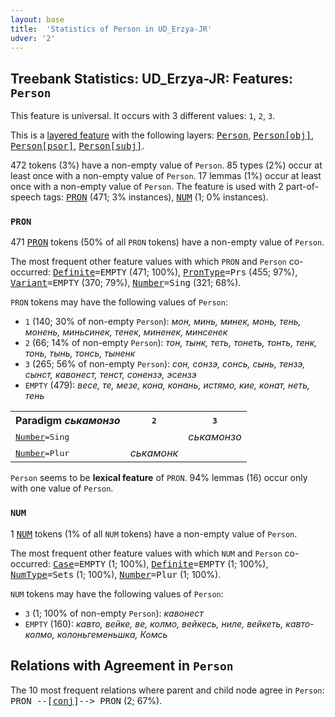 ```yaml
---
layout: base
title:  'Statistics of Person in UD_Erzya-JR'
udver: '2'
---
```


## Treebank Statistics: UD_Erzya-JR: Features: `Person`

This feature is universal.
It occurs with 3 different values: `1`, `2`, `3`.

This is a <a href="../../u/overview/feat-layers.html">layered feature</a> with the following layers: <tt><a href="myv_jr-feat-Person.html">Person</a></tt>, <tt><a href="myv_jr-feat-Person-obj.html">Person[obj]</a></tt>, <tt><a href="myv_jr-feat-Person-psor.html">Person[psor]</a></tt>, <tt><a href="myv_jr-feat-Person-subj.html">Person[subj]</a></tt>.

472 tokens (3%) have a non-empty value of `Person`.
85 types (2%) occur at least once with a non-empty value of `Person`.
17 lemmas (1%) occur at least once with a non-empty value of `Person`.
The feature is used with 2 part-of-speech tags: <tt><a href="myv_jr-pos-PRON.html">PRON</a></tt> (471; 3% instances), <tt><a href="myv_jr-pos-NUM.html">NUM</a></tt> (1; 0% instances).

### `PRON`

471 <tt><a href="myv_jr-pos-PRON.html">PRON</a></tt> tokens (50% of all `PRON` tokens) have a non-empty value of `Person`.

The most frequent other feature values with which `PRON` and `Person` co-occurred: <tt><a href="myv_jr-feat-Definite.html">Definite</a></tt><tt>=EMPTY</tt> (471; 100%), <tt><a href="myv_jr-feat-PronType.html">PronType</a></tt><tt>=Prs</tt> (455; 97%), <tt><a href="myv_jr-feat-Variant.html">Variant</a></tt><tt>=EMPTY</tt> (370; 79%), <tt><a href="myv_jr-feat-Number.html">Number</a></tt><tt>=Sing</tt> (321; 68%).

`PRON` tokens may have the following values of `Person`:

* `1` (140; 30% of non-empty `Person`): <em>мон, минь, минек, монь, тень, монень, миньсинек, тенек, миненек, минсенек</em>
* `2` (66; 14% of non-empty `Person`): <em>тон, тынк, теть, тонеть, тонть, тенк, тонь, тынь, тонсь, тыненк</em>
* `3` (265; 56% of non-empty `Person`): <em>сон, сонзэ, сонсь, сынь, тензэ, сынст, кавонест, тенст, сонензэ, эсензэ</em>
* `EMPTY` (479): <em>весе, те, мезе, кона, конань, истямо, кие, конат, неть, тень</em>

<table>
  <tr><th>Paradigm <i>ськамонзо</i></th><th><tt>2</tt></th><th><tt>3</tt></th></tr>
  <tr><td><tt><tt><a href="myv_jr-feat-Number.html">Number</a></tt><tt>=Sing</tt></tt></td><td></td><td><em>ськамонзо</em></td></tr>
  <tr><td><tt><tt><a href="myv_jr-feat-Number.html">Number</a></tt><tt>=Plur</tt></tt></td><td><em>ськамонк</em></td><td></td></tr>
</table>

`Person` seems to be **lexical feature** of `PRON`. 94% lemmas (16) occur only with one value of `Person`.

### `NUM`

1 <tt><a href="myv_jr-pos-NUM.html">NUM</a></tt> tokens (1% of all `NUM` tokens) have a non-empty value of `Person`.

The most frequent other feature values with which `NUM` and `Person` co-occurred: <tt><a href="myv_jr-feat-Case.html">Case</a></tt><tt>=EMPTY</tt> (1; 100%), <tt><a href="myv_jr-feat-Definite.html">Definite</a></tt><tt>=EMPTY</tt> (1; 100%), <tt><a href="myv_jr-feat-NumType.html">NumType</a></tt><tt>=Sets</tt> (1; 100%), <tt><a href="myv_jr-feat-Number.html">Number</a></tt><tt>=Plur</tt> (1; 100%).

`NUM` tokens may have the following values of `Person`:

* `3` (1; 100% of non-empty `Person`): <em>кавонест</em>
* `EMPTY` (160): <em>кавто, вейке, ве, колмо, вейкесь, ниле, вейкеть, кавто-колмо, колоньгеменьшка, Комсь</em>

## Relations with Agreement in `Person`

The 10 most frequent relations where parent and child node agree in `Person`:
<tt>PRON --[<tt><a href="myv_jr-dep-conj.html">conj</a></tt>]--> PRON</tt> (2; 67%).

